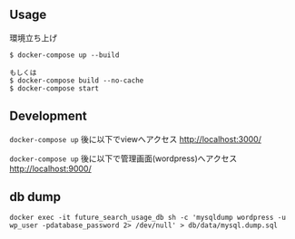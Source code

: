 ## Usage
環境立ち上げ
```
$ docker-compose up --build

もしくは
$ docker-compose build --no-cache
$ docker-compose start
```

## Development

`docker-compose up` 後に以下でviewへアクセス
[http://localhost:3000/](http://localhost:3000/)

`docker-compose up` 後に以下で管理画面(wordpress)へアクセス
[http://localhost:9000/](http://localhost:9000/)

## db dump
```
docker exec -it future_search_usage_db sh -c 'mysqldump wordpress -u wp_user -pdatabase_password 2> /dev/null' > db/data/mysql.dump.sql 
```
